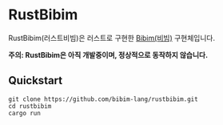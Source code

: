 # RustBibim
RustBibim(러스트비빔)은 러스트로 구현한 [Bibim(비빔)](http://bibim-lang.github.io/) 구현체입니다.

**주의: RustBibim은 아직 개발중이며, 정상적으로 동작하지 않습니다.**

## Quickstart

```
git clone https://github.com/bibim-lang/rustbibim.git
cd rustbibim
cargo run
```
